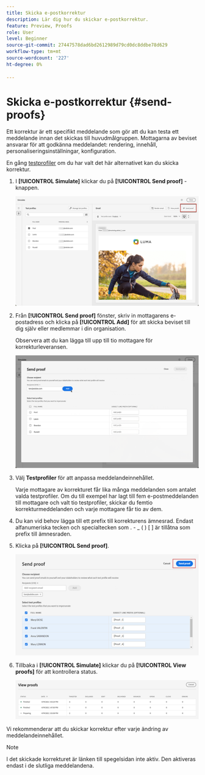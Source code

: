 ```yaml
---
title: Skicka e-postkorrektur
description: Lär dig hur du skickar e-postkorrektur.
feature: Preview, Proofs
role: User
level: Beginner
source-git-commit: 27447578dad6bd2612989d79cd0dc8ddbe78d629
workflow-type: tm+mt
source-wordcount: '227'
ht-degree: 0%

---
```


# Skicka e-postkorrektur {#send-proofs}

Ett korrektur är ett specifikt meddelande som gör att du kan testa ett meddelande innan det skickas till huvudmålgruppen. Mottagarna av beviset ansvarar för att godkänna meddelandet: rendering, innehåll, personaliseringsinställningar, konfiguration.

En gång [testprofiler](test-profiles.md) om du har valt det här alternativet kan du skicka korrektur.

1. I **[!UICONTROL Simulate]** klickar du på **[!UICONTROL Send proof]** -knappen.

   ![](../email/assets/send-proof-button.png)

1. Från **[!UICONTROL Send proof]** fönster, skriv in mottagarens e-postadress och klicka på **[!UICONTROL Add]** för att skicka beviset till dig själv eller medlemmar i din organisation.

   Observera att du kan lägga till upp till tio mottagare för korrekturleveransen.

   ![](../email/assets/send-proof-add.png)

1. Välj **Testprofiler** för att anpassa meddelandeinnehållet.

   Varje mottagare av korrekturet får lika många meddelanden som antalet valda testprofiler. Om du till exempel har lagt till fem e-postmeddelanden till mottagare och valt tio testprofiler, skickar du femtio korrekturmeddelanden och varje mottagare får tio av dem.

1. Du kan vid behov lägga till ett prefix till korrekturens ämnesrad. Endast alfanumeriska tecken och specialtecken som . - _ ( ) [ ] är tillåtna som prefix till ämnesraden.

1. Klicka på **[!UICONTROL Send proof]**.

   ![](../email/assets/send-proof-select.png)

1. Tillbaka i **[!UICONTROL Simulate]** klickar du på  **[!UICONTROL View proofs]** för att kontrollera status.

   ![](../email/assets/send-proof-view.png)

Vi rekommenderar att du skickar korrektur efter varje ändring av meddelandeinnehållet.

>[!NOTE]
>
>I det skickade korrekturet är länken till spegelsidan inte aktiv. Den aktiveras endast i de slutliga meddelandena.
